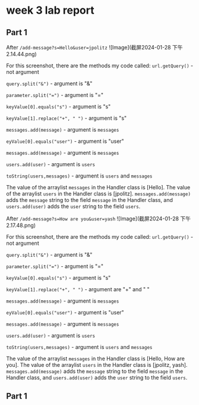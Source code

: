 # week 3 lab report
## Part 1
After `/add-message?s=Hello&user=jpolitz`
![Image](截屏2024-01-28 下午2.14.44.png)

For this screenshot, there are the methods my code called:
`url.getQuery()` - not argument 

`query.split("&")` - argument is "&"

`parameter.split("=")` - argument is "="

`keyValue[0].equals("s")` - argument is "s"

`keyValue[1].replace("+", " ")` - argument is "s"

`messages.add(message)` - argument is `messages`

`eyValue[0].equals("user")` - argument is "user"

`messages.add(message)` - argument is `messages`

`users.add(user)` - argument is `users`

`toString(users,messages)` - argument is `users` and `messages`

The value of the arraylist `messages` in the Handler class is [Hello]. The value of the arraylist `users` in the Handler class is [jpolitz]. 
`messages.add(message)` adds the `message` string to the field `message` in the Handler class, and `users.add(user)` adds the `user` string to the field `users`.

After `/add-message?s=How are you&user=yash`
![Image](截屏2024-01-28 下午2.17.48.png)

For this screenshot, there are the methods my code called:
`url.getQuery()` - not argument 

`query.split("&")` - argument is "&"

`parameter.split("=")` - argument is "="

`keyValue[0].equals("s")` - argument is "s"

`keyValue[1].replace("+", " ")` - argument are "+" and " "

`messages.add(message)` - argument is `messages`

`eyValue[0].equals("user")` - argument is "user"

`messages.add(message)` - argument is `messages`

`users.add(user)` - argument is `users`

`toString(users,messages)` - argument is `users` and `messages`

The value of the arraylist `messages` in the Handler class is [Hello, How are you]. The value of the arraylist `users` in the Handler class is [jpolitz, yash]. 
`messages.add(message)` adds the `message` string to the field `message` in the Handler class, and `users.add(user)` adds the `user` string to the field `users`.

## Part 1

